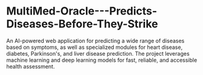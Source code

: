 # MultiMed-Oracle---Predicts-Diseases-Before-They-Strike
An AI-powered web application for predicting a wide range of diseases based on symptoms, as well as specialized modules for heart disease, diabetes, Parkinson's, and liver disease prediction. The project leverages machine learning and deep learning models for fast, reliable, and accessible health assessment.
